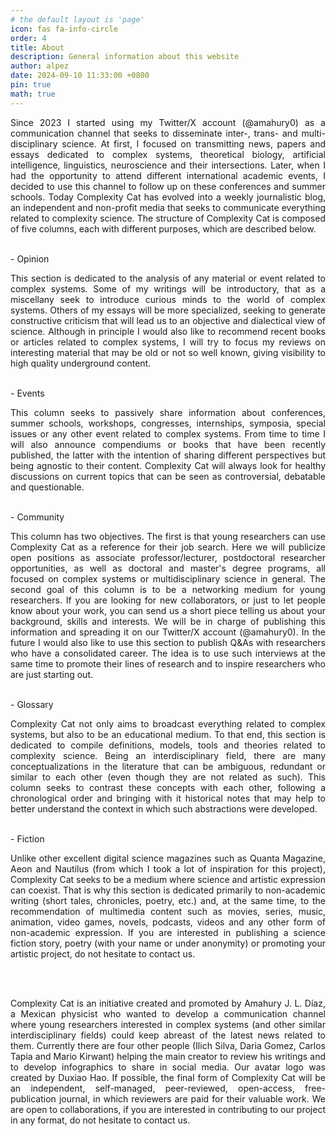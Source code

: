 ```yaml
---
# the default layout is 'page'
icon: fas fa-info-circle
order: 4
title: About
description: General information about this website
author: alpez
date: 2024-09-10 11:33:00 +0800
pin: true
math: true
---
```

<p align="justify">
Since 2023 I started using my Twitter/X account (@amahury0) as a communication channel that seeks to disseminate inter-, trans- and multi-disciplinary science. At first, I focused on transmitting news, papers and essays dedicated to complex systems, theoretical biology, artificial intelligence, linguistics, neuroscience and their intersections. Later, when I had the opportunity to attend different international academic events, I decided to use this channel to follow up on these conferences and summer schools. Today Complexity Cat has evolved into a weekly journalistic blog, an independent and non-profit media that seeks to communicate everything related to complexity science. The structure of Complexity Cat is composed of five columns, each with different purposes, which are described below.
</p>
<br/> 
-  Opinion
<br/>
<p align="justify">
This section is dedicated to the analysis of any material or event related to complex systems. Some of my writings will be introductory, that as a miscellany seek to introduce curious minds to the world of complex systems. Others of my essays will be more specialized, seeking to generate constructive criticism that will lead us to an objective and dialectical view of science. Although in principle I would also like to recommend recent books or articles related to complex systems, I will try to focus my reviews on interesting material that may be old or not so well known, giving visibility to high quality underground content.
</p>
<br/>
-  Events
<br/>
<p align="justify">
This column seeks to passively share information about conferences, summer schools, workshops, congresses, internships, symposia, special issues or any other event related to complex systems. From time to time I will also announce compendiums or books that have been recently published, the latter with the intention of sharing different perspectives but being agnostic to their content. Complexity Cat will always look for healthy discussions on current topics that can be seen as controversial, debatable and questionable.
</p>
<br/>
-  Community
<br/>
<p align="justify">
This column has two objectives. The first is that young researchers can use Complexity Cat as a reference for their job search. Here we will publicize open positions as associate professor/lecturer, postdoctoral researcher opportunities, as well as doctoral and master's degree programs, all focused on complex systems or multidisciplinary science in general. The second goal of this column is to be a networking medium for young researchers. If you are looking for new collaborators, or just to let people know about your work, you can send us a short piece telling us about your background, skills and interests. We will be in charge of publishing this information and spreading it on our Twitter/X account (@amahury0). In the future I would also like to use this section to publish Q&As with researchers who have a consolidated career. The idea is to use such interviews at the same time to promote their lines of research and to inspire researchers who are just starting out.
</p>
<br/>
-  Glossary
<br/>
<p align="justify">
Complexity Cat not only aims to broadcast everything related to complex systems, but also to be an educational medium. To that end, this section is dedicated to compile definitions, models, tools and theories related to complexity science. Being an interdisciplinary field, there are many conceptualizations in the literature that can be ambiguous, redundant or similar to each other (even though they are not related as such). This column seeks to contrast these concepts with each other, following a chronological order and bringing with it historical notes that may help to better understand the context in which such abstractions were developed. 
</p>
<br/>
-  Fiction
<br/>
<p align="justify">
Unlike other excellent digital science magazines such as Quanta Magazine, Aeon and Nautilus (from which I took a lot of inspiration for this project), Complexity Cat seeks to be a medium where science and artistic expression can coexist. That is why this section is dedicated primarily to non-academic writing (short tales, chronicles, poetry, etc.) and, at the same time, to the recommendation of multimedia content such as movies, series, music, animation, video games, novels, podcasts, videos and any other form of non-academic expression. If you are interested in publishing a science fiction story, poetry (with your name or under anonymity) or promoting your artistic project, do not hesitate to contact us.
</p>
<br/><br/>
<p align="justify">
Complexity Cat is an initiative created and promoted by Amahury J. L. Díaz, a Mexican physicist who wanted to develop a communication channel where young researchers interested in complex systems (and other similar interdisciplinary fields) could keep abreast of the latest news related to them. Currently there are four other people (Ilich Silva, Daria Gomez, Carlos Tapia and Mario Kirwant) helping the main creator to review his writings and to develop infographics to share in social media. Our avatar logo was created by Duxiao Hao. If possible, the final form of Complexity Cat will be an independent, self-managed, peer-reviewed, open-access, free-publication journal, in which reviewers are paid for their valuable work. We are open to collaborations, if you are interested in contributing to our project in any format, do not hesitate to contact us.
</p>
